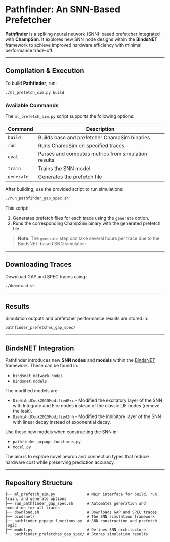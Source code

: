 
# Pathfinder: An SNN-Based Prefetcher

**Pathfinder** is a spiking neural network (SNN)–based prefetcher integrated with **ChampSim**.
It explores new SNN node designs within the **BindsNET** framework to achieve improved hardware efficiency with minimal performance trade-off.

---

## Compilation & Execution

To build **Pathfinder**, run:

```bash
./ml_prefetch_sim.py build
```

### Available Commands

The `ml_prefetch_sim.py` script supports the following options:

| Command    | Description                                         |
| ---------- | --------------------------------------------------- |
| `build`    | Builds base and prefetcher ChampSim binaries        |
| `run`      | Runs ChampSim on specified traces                   |
| `eval`     | Parses and computes metrics from simulation results |
| `train`    | Trains the SNN model                                |
| `generate` | Generates the prefetch file                         |

After building, use the provided script to run simulations:

```bash
./run_pathfinder_gap_spec.sh
```

This script:

1. Generates prefetch files for each trace using the `generate` option.
2. Runs the corresponding ChampSim binary with the generated prefetch file.

> **Note:** The `generate` step can take several hours per trace due to the BindsNET-based SNN simulation.

---

## Downloading Traces

Download GAP and SPEC traces using:

```bash
./download.sh
```

---

## Results

Simulation outputs and prefetcher performance results are stored in:

```
pathfinder_prefetches_gap_spec/
```

---

## BindsNET Integration

Pathfinder introduces new **SNN nodes** and **models** within the [BindsNET](https://github.com/BindsNET/bindsnet) framework.
These can be found in:

* `bindsnet.network.nodes`
* `bindsnet.models`

The modified models are:

* `DiehlAndCook2015ModifiedExc` - Modified the excitatory layer of the SNN with Integrate and Fire nodes instead of the classic LIF nodes (remove the leak).
* `DiehlAndCook2015ModifiedInh` - Modified the inhibitory layer of the SNN with linear decay instead of exponential decay.

Use these new models when constructing the SNN in:

* `pathfinder_pcpage_functions.py`
* `model.py`

The aim is to explore novel neuron and connection types that reduce hardware cost while preserving prediction accuracy.

---

## Repository Structure

```
├── ml_prefetch_sim.py              # Main interface for build, run, train, and generate options
├── run_pathfinder_gap_spec.sh      # Automates generation and execution for all traces
├── download.sh                     # Downloads GAP and SPEC traces
├── bindsnet/                       # The SNN simulation framework
├── pathfinder_pcpage_functions.py  # SNN construction and prefetch logic
├── model.py                        # Defines SNN architecture
└── pathfinder_prefetches_gap_spec/ # Stores simulation results
```
